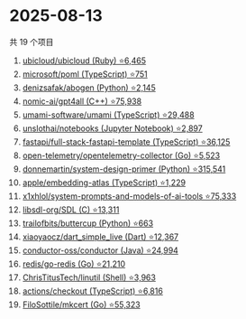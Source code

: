# 2025-08-13

共 19 个项目

<!-- BEGIN GITHUB -->
<!-- 最后更新时间 2025-08-13 06:08:43 +0800 -->
1. [ubicloud/ubicloud (Ruby) ⭐6,465](https://github.com/ubicloud/ubicloud)
1. [microsoft/poml (TypeScript) ⭐751](https://github.com/microsoft/poml)
1. [denizsafak/abogen (Python) ⭐2,145](https://github.com/denizsafak/abogen)
1. [nomic-ai/gpt4all (C++) ⭐75,938](https://github.com/nomic-ai/gpt4all)
1. [umami-software/umami (TypeScript) ⭐29,488](https://github.com/umami-software/umami)
1. [unslothai/notebooks (Jupyter Notebook) ⭐2,897](https://github.com/unslothai/notebooks)
1. [fastapi/full-stack-fastapi-template (TypeScript) ⭐36,125](https://github.com/fastapi/full-stack-fastapi-template)
1. [open-telemetry/opentelemetry-collector (Go) ⭐5,523](https://github.com/open-telemetry/opentelemetry-collector)
1. [donnemartin/system-design-primer (Python) ⭐315,541](https://github.com/donnemartin/system-design-primer)
1. [apple/embedding-atlas (TypeScript) ⭐1,229](https://github.com/apple/embedding-atlas)
1. [x1xhlol/system-prompts-and-models-of-ai-tools ⭐75,333](https://github.com/x1xhlol/system-prompts-and-models-of-ai-tools)
1. [libsdl-org/SDL (C) ⭐13,311](https://github.com/libsdl-org/SDL)
1. [trailofbits/buttercup (Python) ⭐663](https://github.com/trailofbits/buttercup)
1. [xiaoyaocz/dart_simple_live (Dart) ⭐12,367](https://github.com/xiaoyaocz/dart_simple_live)
1. [conductor-oss/conductor (Java) ⭐24,994](https://github.com/conductor-oss/conductor)
1. [redis/go-redis (Go) ⭐21,210](https://github.com/redis/go-redis)
1. [ChrisTitusTech/linutil (Shell) ⭐3,963](https://github.com/ChrisTitusTech/linutil)
1. [actions/checkout (TypeScript) ⭐6,816](https://github.com/actions/checkout)
1. [FiloSottile/mkcert (Go) ⭐55,323](https://github.com/FiloSottile/mkcert)
<!-- END GITHUB -->